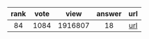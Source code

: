 
| rank | vote | view | answer | url |
|:-:|:-:|:-:|:-:|:-:|
|84|1084|1916807|18| [url](http://stackoverflow.com/questions/627435/how-do-i-remove-an-element-from-a-list-by-index-in-python) |
